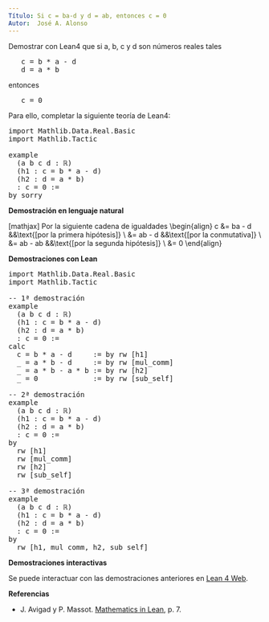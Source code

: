 ```yaml
---
Título: Si c = ba-d y d = ab, entonces c = 0
Autor:  José A. Alonso
---
```


Demostrar con Lean4 que si a, b, c y d son números reales tales
<pre lang="text">
   c = b * a - d
   d = a * b
</pre>
entonces
<pre lang="text">
   c = 0
</pre>

Para ello, completar la siguiente teoría de Lean4:

<pre lang="lean">
import Mathlib.Data.Real.Basic
import Mathlib.Tactic

example
  (a b c d : ℝ)
  (h1 : c = b * a - d)
  (h2 : d = a * b)
  : c = 0 :=
by sorry
</pre>
<!--more-->

<b>Demostración en lenguaje natural</b>

[mathjax]
Por la siguiente cadena de igualdades
\begin{align}
c &= ba - d     &&\text{[por la primera hipótesis]} \\
  &= ab - d     &&\text{[por la conmutativa]}       \\
  &= ab - ab    &&\text{[por la segunda hipótesis]} \\
  &= 0
\end{align}

<b>Demostraciones con Lean</b>

<pre lang="lean">
import Mathlib.Data.Real.Basic
import Mathlib.Tactic

-- 1ª demostración
example
  (a b c d : ℝ)
  (h1 : c = b * a - d)
  (h2 : d = a * b)
  : c = 0 :=
calc
  c = b * a - d     := by rw [h1]
  _ = a * b - d     := by rw [mul_comm]
  _ = a * b - a * b := by rw [h2]
  _ = 0             := by rw [sub_self]

-- 2ª demostración
example
  (a b c d : ℝ)
  (h1 : c = b * a - d)
  (h2 : d = a * b)
  : c = 0 :=
by
  rw [h1]
  rw [mul_comm]
  rw [h2]
  rw [sub_self]

-- 3ª demostración
example
  (a b c d : ℝ)
  (h1 : c = b * a - d)
  (h2 : d = a * b)
  : c = 0 :=
by
  rw [h1, mul_comm, h2, sub_self]
</pre>

<b>Demostraciones interactivas</b>

Se puede interactuar con las demostraciones anteriores en <a href="https://lean.math.hhu.de/#url=https://raw.githubusercontent.com/jaalonso/Calculemus2/main/src/Si_c_eq_ba-d_y_d_eq_ab_entonces_c_eq_0.lean" rel="noopener noreferrer" target="_blank">Lean 4 Web</a>.

<b>Referencias</b>

<ul>
<li> J. Avigad y P. Massot. <a href="https://bit.ly/3U4UjBk">Mathematics in Lean</a>, p. 7.</li>
</ul>
